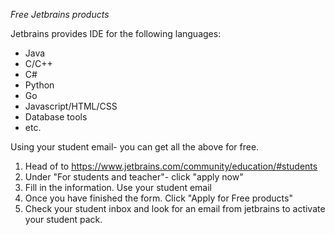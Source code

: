 *Free Jetbrains products*

Jetbrains provides IDE for the following languages:
- Java
- C/C++
- C#
- Python
- Go
- Javascript/HTML/CSS
- Database tools
- etc.

Using your student email- you can get all the above for free.

1. Head of to https://www.jetbrains.com/community/education/#students
2. Under "For students and teacher"- click "apply now"
3. Fill in the information. Use your student email
4. Once you have finished the form. Click "Apply for Free products"
5. Check your student inbox and look for an email from jetbrains to activate your student pack.
